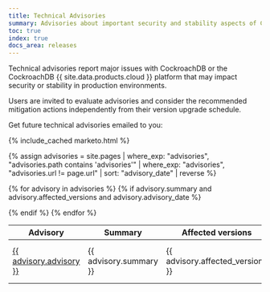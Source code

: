 ```yaml
---
title: Technical Advisories
summary: Advisories about important security and stability aspects of CockroachDB.
toc: true
index: true
docs_area: releases
---
```


Technical advisories report major issues with CockroachDB or the CockroachDB {{ site.data.products.cloud }} platform that may impact security or stability in production environments.

Users are invited to evaluate advisories and consider the recommended mitigation actions independently from their version upgrade schedule.

Get future technical advisories emailed to you:

{% include_cached marketo.html %}

{% assign advisories = site.pages | where_exp: "advisories", "advisories.path contains 'advisories'" | where_exp: "advisories", "advisories.url != page.url" | sort: "advisory_date" | reverse %}

<table style=>
<colgroup>
<col style="width: 10%">
<col style="width: 50%">
<col style="width: 20%">
<col style="width: 20%">
</colgroup>
<thead>
<tr>
  <th>Advisory</th>
  <th>Summary</th>
  <th>Affected versions</th>
  <th>Date</th>
</tr>
</thead>
<tbody>

{% for advisory in advisories %}
{% if advisory.summary and advisory.affected_versions and advisory.advisory_date %}
<tr>
	<td>
		<a href="/docs{{ advisory.url }}">{{ advisory.advisory }}</a>
	</td>
	<td>{{ advisory.summary }}</td>
	<td>{{ advisory.affected_versions }}</td>
	<td>{{ advisory.advisory_date | date: "%B %e, %Y" }}</td>
</tr>
{% endif %}
{% endfor %}
</tbody>
</table>
